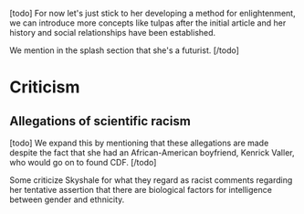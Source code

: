 [todo]
For now let's just stick to her developing a method for enlightenment, we can introduce more concepts like tulpas after the initial article and her history and social relationships have been established.

We mention in the splash section that she's a futurist.
[/todo]

# Criticism
## Allegations of scientific racism
[todo]
We expand this by mentioning that these allegations are made despite the fact that she had an African-American boyfriend, Kenrick Valler, who would go on to found CDF.
[/todo]

Some criticize Skyshale for what they regard as racist comments regarding her tentative assertion that there are biological factors for intelligence between gender and ethnicity.
